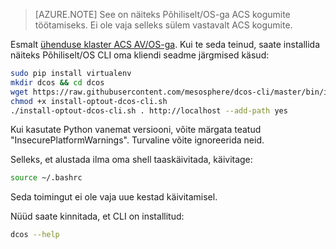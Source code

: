 <properties
   pageTitle="Installige näiteks Põhiliselt/OS CLI | Microsoft Azure'i"
   description="Installige näiteks Põhiliselt/OS CLI."
   services="container-service"
   documentationCenter=""
   authors="rgardler"
   manager="timlt"
   editor=""
   tags="acs, azure-container-service"
   keywords="Ümbriste mikro-teenuseid, näiteks Põhiliselt/OS, Azure"/>

<tags
   ms.service="container-service"
   ms.devlang="na"
   ms.topic="get-started-article"
   ms.tgt_pltfrm="na"
   ms.workload="na"
   ms.date="05/10/2016"
   ms.author="rogardle"/>

>[AZURE.NOTE] See on näiteks Põhiliselt/OS-ga ACS kogumite töötamiseks. Ei ole vaja selleks sülem vastavalt ACS kogumite.

Esmalt [ühenduse klaster ACS AV/OS-ga](../articles/container-service/container-service-connect.md). Kui te seda teinud, saate installida näiteks Põhiliselt/OS CLI oma kliendi seadme järgmised käsud:

```bash
sudo pip install virtualenv
mkdir dcos && cd dcos
wget https://raw.githubusercontent.com/mesosphere/dcos-cli/master/bin/install/install-optout-dcos-cli.sh
chmod +x install-optout-dcos-cli.sh
./install-optout-dcos-cli.sh . http://localhost --add-path yes
```

Kui kasutate Python vanemat versiooni, võite märgata teatud "InsecurePlatformWarnings". Turvaline võite ignoreerida neid.

Selleks, et alustada ilma oma shell taaskäivitada, käivitage:

```bash
source ~/.bashrc
```

Seda toimingut ei ole vaja uue kestad käivitamisel.

Nüüd saate kinnitada, et CLI on installitud:

```bash
dcos --help
```